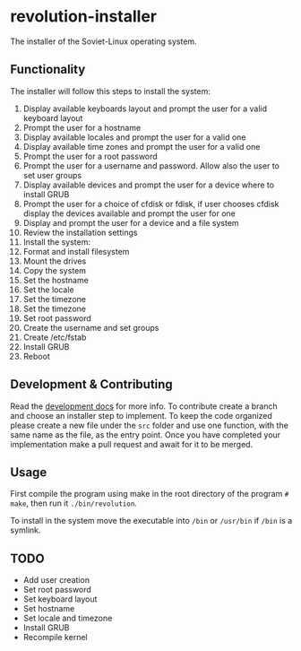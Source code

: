 # revolution-installer
The installer of the Soviet-Linux operating system.

## Functionality
The installer will follow this steps to install the system:

1. Display available keyboards layout and prompt the user for a valid keyboard
layout
2. Prompt the user for a hostname
3. Display available locales and prompt the user for a valid one
4. Display available time zones and prompt the user for a valid one
5. Prompt the user for a root password
6. Prompt the user for a username and password. Allow also the user to set
user groups
7. Display available devices and prompt the user for a device where to install
GRUB
8. Prompt the user for a choice of cfdisk or fdisk, if user chooses cfdisk
display the devices available and prompt the user for one
9. Display and prompt the user for a device and a file system
10. Review the installation settings
11. Install the system:
12. Format and install filesystem
13. Mount the drives
14. Copy the system
15. Set the hostname
16. Set the locale
17. Set the timezone
18. Set the timezone
19. Set root password
20. Create the username and set groups
21. Create /etc/fstab
22. Install GRUB
23. Reboot

## Development & Contributing
Read the [development docs](https://github.com/Soviet-Linux/delevopment-docs) for more info.
To contribute create a branch and choose an installer step to implement. To
keep the code organized please create a new file under the `src` folder and use
one function, with the same name as the file, as the entry point. Once you have
completed your implementation make a pull request and await for it to be merged.

## Usage
First compile the program using make in the root directory of the program
`# make`, then run it `./bin/revolution`.

To install in the system move the executable into `/bin` or `/usr/bin` if `/bin`
is a symlink.

## TODO
- Add user creation
- Set root password
- Set keyboard layout
- Set hostname
- Set locale and timezone
- Install GRUB
- Recompile kernel

